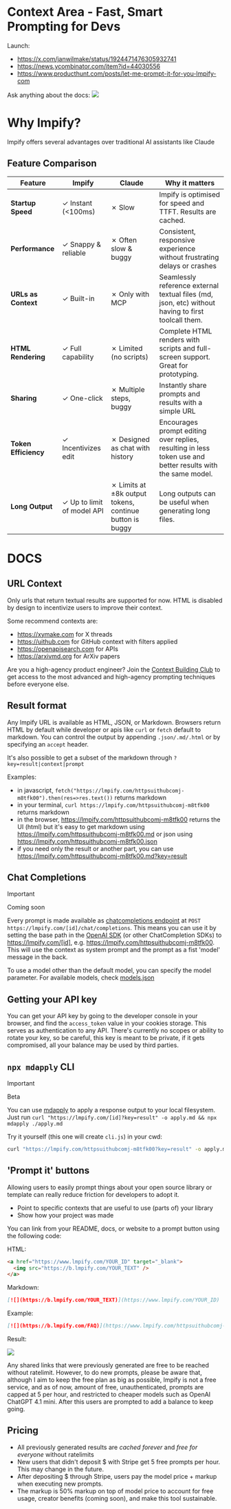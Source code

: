 # Context Area - Fast, Smart Prompting for Devs

Launch:

- https://x.com/janwilmake/status/1924471476305932741
- https://news.ycombinator.com/item?id=44030556
- https://www.producthunt.com/posts/let-me-prompt-it-for-you-lmpify-com

Ask anything about the docs: [![](https://b.lmpify.com)](https://www.lmpify.com/httpsuithubcomj-u4l8lj0)

# Why lmpify?

lmpify offers several advantages over traditional AI assistants like Claude

## Feature Comparison

| Feature              | lmpify                     | Claude                                                  | Why it matters                                                                                              |
| -------------------- | -------------------------- | ------------------------------------------------------- | ----------------------------------------------------------------------------------------------------------- |
| **Startup Speed**    | ✓ Instant (<100ms)         | ✗ Slow                                                  | lmpify is optimised for speed and TTFT. Results are cached.                                                 |
| **Performance**      | ✓ Snappy & reliable        | ✗ Often slow & buggy                                    | Consistent, responsive experience without frustrating delays or crashes                                     |
| **URLs as Context**  | ✓ Built-in                 | ✗ Only with MCP                                         | Seamlessly reference external textual files (md, json, etc) without having to first toolcall them.          |
| **HTML Rendering**   | ✓ Full capability          | ✗ Limited (no scripts)                                  | Complete HTML renders with scripts and full-screen support. Great for prototyping.                          |
| **Sharing**          | ✓ One-click                | ✗ Multiple steps, buggy                                 | Instantly share prompts and results with a simple URL                                                       |
| **Token Efficiency** | ✓ Incentivizes edit        | ✗ Designed as chat with history                         | Encourages prompt editing over replies, resulting in less token use and better results with the same model. |
| **Long Output**      | ✓ Up to limit of model API | ✗ Limits at ±8k output tokens, continue button is buggy | Long outputs can be useful when generating long files.                                                      |

# DOCS

## URL Context

Only urls that return textual results are supported for now. HTML is disabled by design to incentivize users to improve their context.

Some recommend contexts are:

- https://xymake.com for X threads
- https://uithub.com for GitHub context with filters applied
- https://openapisearch.com for APIs
- https://arxivmd.org for ArXiv papers

Are you a high-agency product engineer? Join the [Context Building Club](https://contextbuilding.com) to get access to the most advanced and high-agency prompting techniques before everyone else.

## Result format

Any lmpify URL is available as HTML, JSON, or Markdown. Browsers return HTML by default while developer or apis like `curl` or `fetch` default to markdown. You can control the output by appending `.json/.md/.html` or by specifying an `accept` header.

It's also possible to get a subset of the markdown through `?key=result|context|prompt`

Examples:

- in javascript, `fetch("https://lmpify.com/httpsuithubcomj-m8tfk00").then(res=>res.text())` returns markdown
- in your terminal, `curl https://lmpify.com/httpsuithubcomj-m8tfk00` returns markdown
- in the browser, https://lmpify.com/httpsuithubcomj-m8tfk00 returns the UI (html) but it's easy to get markdown using https://lmpify.com/httpsuithubcomj-m8tfk00.md or json using https://lmpify.com/httpsuithubcomj-m8tfk00.json
- if you need only the result or another part, you can use https://lmpify.com/httpsuithubcomj-m8tfk00.md?key=result

## Chat Completions

> [!IMPORTANT]
> Coming soon

Every prompt is made available as [chatcompletions endpoint](https://platform.openai.com/docs/guides/text-generation) at `POST https://lmpify.com/[id]/chat/completions`. This means you can use it by setting the base path in the [OpenAI SDK](https://platform.openai.com/docs/libraries) (or other ChatCompletion SDKs) to https://lmpify.com/[id], e.g. https://lmpify.com/httpsuithubcomj-m8tfk00. This will use the context as system prompt and the prompt as a fist 'model' message in the back.

To use a model other than the default model, you can specify the model parameter. For available models, check [models.json](models.json)

## Getting your API key

You can get your API key by going to the developer console in your browser, and find the `access_token` value in your cookies storage. This serves as authentication to any API. There's currently no scopes or ability to rotate your key, so be careful, this key is meant to be private, if it gets compromised, all your balance may be used by third parties.

## `npx mdapply` CLI

> [!IMPORTANT]
> Beta

You can use [mdapply](https://github.com/janwilmake/mdapply) to apply a response output to your local filesystem. Just run `curl "https://lmpify.com/[id]?key=result" -o apply.md && npx mdapply ./apply.md`

Try it yourself (this one will create `cli.js`) in your cwd:

```sh
curl "https://lmpify.com/httpsuithubcomj-m8tfk00?key=result" -o apply.md && npx mdapply ./apply.md
```

## 'Prompt it' buttons

Allowing users to easily prompt things about your open source library or template can really reduce friction for developers to adopt it.

- Point to specific contexts that are useful to use (parts of) your library
- Show how your project was made

You can link from your README, docs, or website to a prompt button using the following code:

HTML:

```html
<a href="https://www.lmpify.com/YOUR_ID" target="_blank">
  <img src="https://b.lmpify.com/YOUR_TEXT" />
</a>
```

Markdown:

```md
[![](https://b.lmpify.com/YOUR_TEXT)](https://www.lmpify.com/YOUR_ID)
```

Example:

```md
[![](https://b.lmpify.com/FAQ)](https://www.lmpify.com/httpsuithubcomj-u4l8lj0)
```

Result:

[![](https://b.lmpify.com/FAQ)](https://www.lmpify.com/httpsuithubcomj-u4l8lj0)

Any shared links that were previously generated are free to be reached without ratelimit. However, to do new prompts, please be aware that, although I aim to keep the free plan as big as possible, lmpify is not a free service, and as of now, amount of free, unauthenticated, prompts are capped at 5 per hour, and restricted to cheaper models such as OpenAI ChatGPT 4.1 mini. After this users are prompted to add a balance to keep going.

## Pricing

- All previously generated results are _cached forever_ and _free for everyone_ without ratelimits
- New users that didn't deposit $ with Stripe get 5 free prompts per hour. This may change in the future.
- After depositing $ through Stripe, users pay the model price + markup when executing new prompts.
- The markup is 50% markup on top of model price to account for free usage, creator benefits (coming soon), and make this tool sustainable.
